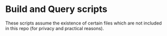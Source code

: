 # Build and Query scripts

These scripts assume the existence of certain files which are not included in
this repo (for privacy and practical reasons).
